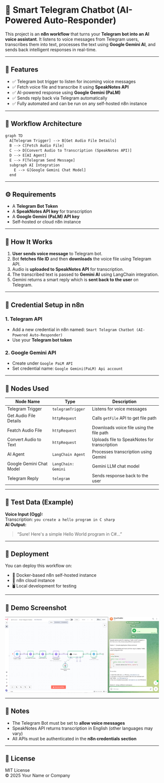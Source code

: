 
# 🤖 Smart Telegram Chatbot (AI-Powered Auto-Responder)

This project is an **n8n workflow** that turns your **Telegram bot into an AI voice assistant**. It listens to voice messages from Telegram users, transcribes them into text, processes the text using **Google Gemini AI**, and sends back intelligent responses in real-time.

---

## 📌 Features

- ✅ Telegram bot trigger to listen for incoming voice messages  
- ✅ Fetch voice file and transcribe it using **SpeakNotes API**  
- ✅ AI-powered response using **Google Gemini (PaLM)**  
- ✅ Sends reply back via Telegram automatically  
- ✅ Fully automated and can be run on any self-hosted n8n instance  

---

## 🔗 Workflow Architecture

```mermaid
graph TD
  A[Telegram Trigger] --> B[Get Audio File Details]
  B --> C[Fetch Audio File]
  C --> D[Convert Audio to Transcription (SpeakNotes API)]
  D --> E[AI Agent]
  E --> F[Telegram Send Message]
  subgraph AI Integration
    E --> G[Google Gemini Chat Model]
  end
```

---

## ⚙️ Requirements

- A **Telegram Bot Token**  
- A **SpeakNotes API key** for transcription  
- A **Google Gemini (PaLM) API key**  
- Self-hosted or cloud n8n instance  

---

## 🧠 How It Works

1. **User sends voice message** to Telegram bot.
2. Bot **fetches file ID** and then **downloads** the voice file using Telegram API.
3. Audio is **uploaded to SpeakNotes API** for transcription.
4. The transcribed text is passed to **Gemini AI** using LangChain integration.
5. Gemini returns a smart reply which is **sent back to the user** on Telegram.

---

## 🔐 Credential Setup in n8n

### 1. **Telegram API**
- Add a new credential in n8n named: `Smart Telegram Chatbot (AI-Powered Auto-Responder)`
- Use your **Telegram bot token**

### 2. **Google Gemini API**
- Create under `Google PaLM API`
- Set credential name: `Google Gemini(PaLM) Api account`

---

## 📂 Nodes Used

| Node Name                   | Type                        | Description                                   |
|----------------------------|-----------------------------|-----------------------------------------------|
| Telegram Trigger           | `telegramTrigger`           | Listens for voice messages                    |
| Get Audio File Details     | `httpRequest`               | Calls `getFile` API to get file path          |
| Featch Audio File          | `httpRequest`               | Downloads voice file using the file path      |
| Convert Audio to Text      | `httpRequest`               | Uploads file to SpeakNotes for transcription  |
| AI Agent                   | `LangChain Agent`           | Processes transcription using Gemini          |
| Google Gemini Chat Model   | `LangChain: Gemini`         | Gemini LLM chat model                         |
| Telegram Reply             | `telegram`                  | Sends response back to the user               |

---

## 🧪 Test Data (Example)

**Voice Input (Ogg):**  
Transcription: `you create a hello program in C sharp`  
**AI Output:**  
> “Sure! Here's a simple Hello World program in C#...”

---

## 🚀 Deployment

You can deploy this workflow on:

- 🐳 Docker-based n8n self-hosted instance  
- 🧩 n8n cloud instance  
- 🖥️ Local development for testing  

---

## 📸 Demo Screenshot

![workflow](assets/demo.png)

---


## 📌 Notes

- The Telegram Bot must be set to **allow voice messages**
- SpeakNotes API returns transcription in English (other languages may vary)
- All APIs must be authenticated in the **n8n credentials section**

---

## 📝 License

MIT License  
© 2025 Your Name or Company

